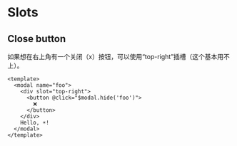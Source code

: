 # Slots

## Close button

如果想在右上角有一个关闭（x）按钮，可以使用“top-right”插槽（这个基本用不上）。
```html{3-7}
<template>
  <modal name="foo">
    <div slot="top-right">
      <button @click="$modal.hide('foo')">
        ❌
      </button>
    </div>
    Hello, ☀️!
  </modal>
</template>
```
